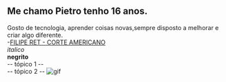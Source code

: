 ## Me chamo **Pietro** tenho **16 anos**.
Gosto de tecnologia, aprender coisas novas,sempre disposto a melhorar e criar algo diferente.
<br>-[FILIPE RET - CORTE AMERICANO](https://www.youtube.com/watch?v=YP0vJSzEJAs)
<br>_italico_
<br>**negrito**
<br>-- tópico 1 --
<br>-- tópico 2 --
![gif](https://media1.tenor.com/m/fO48IhJLF1wAAAAC/sobbing-baby.gif)

